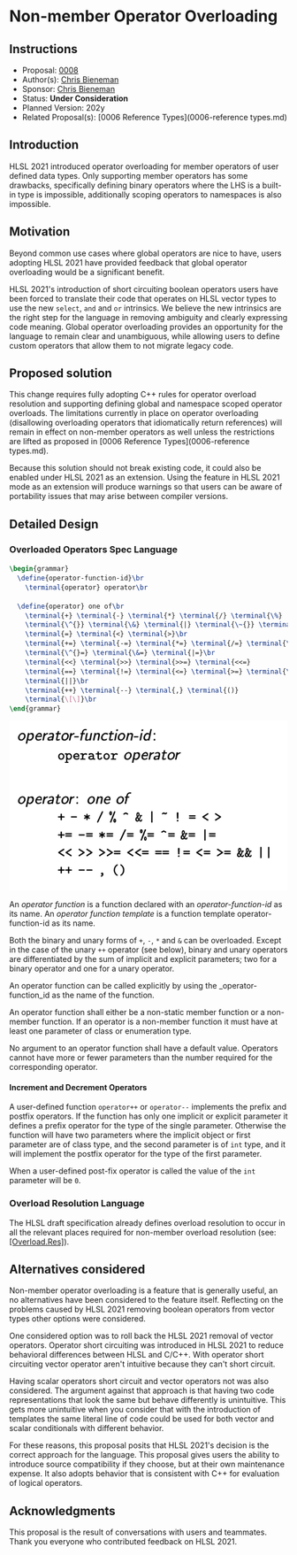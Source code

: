 # Non-member Operator Overloading

## Instructions

* Proposal: [0008](0008-non-member-operator-overloading.md)
* Author(s): [Chris Bieneman](https://github.com/llvm-beanz)
* Sponsor: [Chris Bieneman](https://github.com/llvm-beanz)
* Status: **Under Consideration**
* Planned Version: 202y
* Related Proposal(s): [0006 Reference Types](0006-reference types.md)

## Introduction

HLSL 2021 introduced operator overloading for member operators of user defined
data types. Only supporting member operators has some drawbacks, specifically
defining binary operators where the LHS is a built-in type is impossible,
additionally scoping operators to namespaces is also impossible.

## Motivation

Beyond common use cases where global operators are nice to have, users adopting
HLSL 2021 have provided feedback that global operator overloading would be a
significant benefit.

HLSL 2021's introduction of short circuiting boolean operators users have been
forced to translate their code that operates on HLSL vector types to use the
new `select`, `and` and `or` intrinsics. We believe the new intrinsics are the
right step for the language in removing ambiguity and clearly expressing code
meaning. Global operator overloading provides an opportunity for the language to
remain clear and unambiguous, while allowing users to define custom operators
that allow them to not migrate legacy code.

## Proposed solution

This change requires fully adopting C++ rules for operator overload resolution
and supporting defining global and namespace scoped operator overloads. The
limitations currently in place on operator overloading (disallowing overloading
operators that idiomatically return references) will remain in effect on
non-member operators as well unless the restrictions are lifted as proposed in
[0006 Reference Types](0006-reference types.md).

Because this solution should not break existing code, it could also be enabled
under HLSL 2021 as an extension. Using the feature in HLSL 2021 mode as an
extension will produce warnings so that users can be aware of portability issues
that may arise between compiler versions.

## Detailed Design

### **Overloaded Operators** Spec Language

```latex
\begin{grammar}
  \define{operator-function-id}\br
    \terminal{operator} operator\br

  \define{operator} one of\br
    \terminal{+} \terminal{-} \terminal{*} \terminal{/} \terminal{\%}
    \terminal{\^{}} \terminal{\&} \terminal{|} \terminal{\~{}} \terminal{!}
    \terminal{=} \terminal{<} \terminal{>}\br
    \terminal{+=} \terminal{-=} \terminal{*=} \terminal{/=} \terminal{\%=}
    \terminal{\^{}=} \terminal{\&=} \terminal{|=}\br
    \terminal{<<} \terminal{>>} \terminal{>>=} \terminal{<<=}
    \terminal{==} \terminal{!=} \terminal{<=} \terminal{>=} \terminal{\&\&}
    \terminal{||}\br
    \terminal{++} \terminal{--} \terminal{,} \terminal{()}
    \terminal{\[\]}\br
\end{grammar}
```
![Latex Rendering](0008-assets/OperatorGrammar.png)

An _operator function_ is a function declared with an _operator-function-id_ as
its name. An _operator function template_ is a function template
operator-function-id as its name.

Both the binary and unary forms of `+`, `-`, `*` and `&` can be overloaded.
Except in the case of the unary `++` operator (see below), binary and unary operators are
differentiated by the sum of implicit and explicit parameters; two for a
binary operator and one for a unary operator.

An operator function can be called explicitly by using the _operator-function_id
as the name of the function.

An operator function shall either be a non-static member function or a
non-member function. If an operator is a non-member function it must have at
least one parameter of class or enumeration type.

No argument to an operator function shall have a default value. Operators cannot
have more or fewer parameters than the number required for the corresponding
operator.

#### Increment and Decrement Operators

A user-defined function `operator++` or `operator--` implements the prefix and
postfix operators. If the function has only one implicit or explicit parameter
it defines a prefix operator for the type of the single parameter. Otherwise the
function will have two parameters where the implicit object or first parameter
are of class type, and the second parameter is of `int` type, and it will
implement the postfix operator for the type of the first parameter.

When a user-defined post-fix operator is called the value of the `int` parameter
will be `0`.

### Overload Resolution Language

The HLSL draft specification already defines overload resolution to occur in all
the relevant places required for non-member overload resolution (see:
[[Overload.Res]](https://microsoft.github.io/hlsl-specs/specs/hlsl.html#Overload.Res)).

## Alternatives considered

Non-member operator overloading is a feature that is generally useful, an no
alternatives have been considered to the feature itself. Reflecting on the
problems caused by HLSL 2021 removing boolean operators from vector types other
options were considered.

One considered option was to roll back the HLSL 2021 removal of vector
operators. Operator short circuiting was introduced in HLSL 2021 to reduce
behavioral differences between HLSL and C/C++. With operator short circuiting
vector operator aren't intuitive because they can't short circuit.

Having scalar operators short circuit and vector operators not was also
considered. The argument against that approach is that having two code
representations that look the same but behave differently is unintuitive. This
gets more unintuitive when you consider that with the introduction of templates
the same literal line of code could be used for both vector and scalar
conditionals with different behavior.

For these reasons, this proposal posits that HLSL 2021's decision is the correct
approach for the language. This proposal gives users the ability to introduce
source compatibility if they choose, but at their own maintenance expense. It
also adopts behavior that is consistent with C++ for evaluation of logical
operators.

## Acknowledgments

This proposal is the result of conversations with users and teammates. Thank you
everyone who contributed feedback on HLSL 2021.
